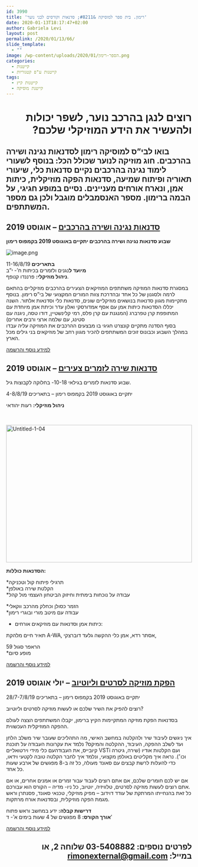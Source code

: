 ```yaml
---
id: 3990
title: 'רימון. בית ספר למוסיקה &#8211; סדנאות וקורסים לבני נוער'
date: 2020-01-13T18:17:47+02:00
author: Gabriela Levi
layout: post
permalink: /2020/01/13/66/
slide_template:
  - ""
image: /wp-content/uploads/2020/01/הספר-רימון.png
categories:
  - קייטנות
  - קייטנות ע"פ קטגוריות
tags:
  - קייטנות קיץ
  - קייטנת מוסיקה
---
```

<h1 dir="RTL">
  רוצים לנגן בהרכב נוער, לשפר יכולות ולהעשיר את הידע המוזיקלי שלכם?
</h1>

## בואו לבי&#8221;ס למוסיקה רימון לסדנאות נגינה ושירה בהרכבים. חוג מוזיקה לנוער שכולל הכל: בנוסף לשעורי לימוד נגינה בהרכבים נקיים סדנאות כלי, שיעורי תאוריה ופיתוח שמיעה, סדנאות הפקה מוזיקלית, כיתות אמן, ונארח אורחים מעניינים. נסיים במופע חגיגי, על הבמה ברימון. מספר האנסמבלים מוגבל ולכן גם מספר המשתתפים.

## 

## <a href="https://www.kayt.co.il/index.php?dir=site&page=camps&op=item&cs=1001" target="_blank" rel="noopener noreferrer" data-cke-saved-href="https://www.kayt.co.il/index.php?dir=site&page=camps&op=item&cs=1001">סדנאות נגינה ושירה בהרכבים</a> – אוגוסט 2019

**שבוע סדנאות נגינה ושירה בהרכבים יתקיים באוגוסט 2019 בקמפוס רימון** 

<img src="https://mail.google.com/mail/u/0?ui=2&ik=8de687abb1&attid=0.0.1&permmsgid=msg-f:1634873734884468934&th=16b03cfffc67a8c6&view=fimg&sz=s0-l75-ft&attbid=ANGjdJ9psLmIDfMlG9FGQ51VvEq_v0IoYGCDVJib59eJclZLnO6iLkVX9hW8l77-4HMFtuGDBp6Sf2mbKWoeRJyRbAphQoPcQewKTSq9xehM65zmbtF9iEbnbh6WM9M&disp=emb&realattid=ii_jw8yjcmd0" alt="image.png" data-cke-saved-src="https://mail.google.com/mail/u/0?ui=2&ik=8de687abb1&attid=0.0.1&permmsgid=msg-f:1634873734884468934&th=16b03cfffc67a8c6&view=fimg&sz=s0-l75-ft&attbid=ANGjdJ9psLmIDfMlG9FGQ51VvEq_v0IoYGCDVJib59eJclZLnO6iLkVX9hW8l77-4HMFtuGDBp6Sf2mbKWoeRJyRbAphQoPcQewKTSq9xehM65zmbtF9iEbnbh6WM9M&disp=emb&realattid=ii_jw8yjcmd0" /> 

**בתאריכים** 11-16/8/19  
**מיועד ל**נגנים ולזמרים בכיתות ח’- י”ב  
**ניהול מוזיקלי:** פרננדו קנופף.

במסגרת סדנאות המוזיקה משתתפים המוזיקאים הצעירים בהרכבים מוזיקליים בהתאם לרמה ולסגנון של כל אחד ובהדרכת צוות המורים המקצועי של בי”ס רימון. בנוסף מתקיימות מגוון סדנאות בנושאים מוזיקליים שונים, סדנאות כלי וסדנאות אלתור. השנה יכללו הסדנאות כיתות אמן עם אסף אמדורסקי ואלון עדר וכיתת אמן מיוחדת עם המתופפת קרן טפרברג (המנגנת עם קרן פלס, רמי קלינשטיין, דודו טסה, ניגנה עם סטינג, עם שלמה ארצי ורבים אחרים)  
בסוף הסדנה מתקיים קונצרט חגיגי בו מבצעים ההרכבים את המוזיקה עליה עבדו במהלך השבוע וכבונוס זוכים המשתתפים להכיר מגוון רחב של מוזיקאים בני גילים מכל הארץ.

<a href="https://www.kayt.co.il/index.php?dir=site&page=forms&cs=3148&camp=1001" target="_blank" rel="noopener noreferrer" data-cke-saved-href="https://www.kayt.co.il/index.php?dir=site&page=forms&cs=3148&camp=1001">למידע נוסף והרשמה</a>

## <a href="https://www.rimonschool.co.il/external/poetry-workshop-young-singers/" target="_blank" rel="noopener noreferrer" data-cke-saved-href="https://www.rimonschool.co.il/external/poetry-workshop-young-singers/">סדנאות שירה לזמרים צעירים</a> – אוגוסט 2019

שבוע סדנאות לזמרים בגילאי 10-18- בחלוקה לקבוצות גיל.

יתקיים באוגוסט 2019 בקמפוס רימון – בתאריכים 4-8/8/19

**ניהול מוזיקלי:** רעות יהודאי

&nbsp;

<a href="https://www.rimonschool.co.il/wp-content/uploads/2019/04/Untitled-1-04.png" target="_blank" rel="attachment noopener wp-att-11659 noreferrer" data-cke-saved-href="https://www.rimonschool.co.il/wp-content/uploads/2019/04/Untitled-1-04.png"><img class="" src="https://ci6.googleusercontent.com/proxy/m-mYVMIsU9zyPwhCNWIFf8YnMazp8yD7S7YoCBH9_XSLQ9_Y3lsH1KuUd_o9EFZUqefTBjni0CTSWdSfu8qoVm3FdBO7x6Sl7ncJUNYcVIGBIcAQnCiB5VUQa64=s0-d-e1-ft#https://www.rimonschool.co.il/wp-content/uploads/2019/04/Untitled-1-04.png" alt="Untitled-1-04" width="504" height="373" data-cke-saved-src="https://ci6.googleusercontent.com/proxy/m-mYVMIsU9zyPwhCNWIFf8YnMazp8yD7S7YoCBH9_XSLQ9_Y3lsH1KuUd_o9EFZUqefTBjni0CTSWdSfu8qoVm3FdBO7x6Sl7ncJUNYcVIGBIcAQnCiB5VUQa64=s0-d-e1-ft#https://www.rimonschool.co.il/wp-content/uploads/2019/04/Untitled-1-04.png" /></a>

**הסדנאות כוללות:**

*תרגילי פיתוח קול וטכניקה  
*הקלטת שירה באולפן  
*עבודה על נוכחות בימתית וחיזוק הביטחון העצמי מול קהל

*הזמר כסולן וכחלק מהרכב ווקאלי  
*עבודה עם מיטב מורי ובוגרי רימון  
* כיתות אמן וסדנאות עם מוזיקאים אורחים:

תאיר חיים מלהקת A-WA, אסתר רדא, אמן כלי ההקשה גלעד דוברצקי,

הראפר סגול 59  
*מופע סיום

<a href="https://www.kayt.co.il/index.php?dir=site&page=forms&cs=3148&camp=1001" target="_blank" rel="noopener noreferrer" data-cke-saved-href="https://www.kayt.co.il/index.php?dir=site&page=forms&cs=3148&camp=1001">למידע נוסף והרשמה</a>

## <a href="https://www.rimonschool.co.il/external/music-production-course/" target="_blank" rel="noopener noreferrer" data-cke-saved-href="https://www.rimonschool.co.il/external/music-production-course/">הפקת מוזיקה לסרטים וליוטיוב</a> – יולי אוגוסט 2019

יתקיים באוגוסט 2019 בקמפוס רימון – בתאריכים 28/7-7/8/19

רוצים להפיק את השיר שלכם או לעשות מוזיקה לסרטים וליוטיוב?

בסדנאות הפקת מוזיקה המתקיימות הקיץ ברימון, יקבלו המשתתפים הצצה לעולם ההפקה המוזיקלית העכשווית.

איך ניגשים לעיבוד שיר ולהקלטה במחשב האישי, מה התהליכים שעובר שיר משלב הלחן ועד לשלב ההפקה, העיבוד, ההקלטה והמיקס? נלמד את עקרונות העבודה על תוכנת קיובייס, את העבודהעם כלי מידי וירטואליים VSTi ועם הקלטות אודיו (שירה, גיטרה וכו׳). נראה איך מקליטים באולפן מקצועי, ונלמד איך לחבר הקלטה טובה לקטעי וידאו, כדי להעלות לרשת קבצים עם סאונד מעולה, כל זה ב-8 מפגשים של ארבע שעות כל אחד.

אם יש לכם חומרים שלכם, אם אתם רוצים לעבוד עבור זמרים או אמנים אחרים, או אם אתם רוצים לעשות מוזיקה לסרטים, טלוויזיה, יוטיוב, כל ניו- מדיה – הקורס הוא עבורכם.  
כל זאת בהנחייתו המרתקת של עודד דוידוב – מפיק מוזיקלי, טכנאי סאונד, פסנתרן וראש מגמת הפקה מוזיקלית, ובסדנאות אורח מרתקות.

**דרישות קבלה:** ידע במחשב וראש פתוח  
**אורך הקורס:** 8 מפגשים של 4 שעות בימים א&#8217;- ד&#8217;

<a href="https://www.kayt.co.il/index.php?dir=site&page=forms&cs=3148&camp=1001" target="_blank" rel="noopener noreferrer" data-cke-saved-href="https://www.kayt.co.il/index.php?dir=site&page=forms&cs=3148&camp=1001">למידע נוסף והרשמה</a>

## 

<h2 dir="rtl">
  <strong>לפרטים נוספים: 03-5408882 שלוחה 2, או במייל: <a href="mailto:rimonexternal@gmail.com" target="_blank" rel="noopener noreferrer" data-cke-saved-href="mailto:rimonexternal@gmail.com">rimonexternal@gmail.com</a></strong>
</h2>